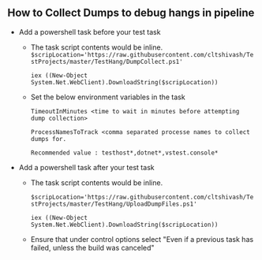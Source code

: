 ## How to Collect Dumps to debug hangs in pipeline
- Add a powershell task before your test task 
     -  The task script contents would be inline.
        `$scripLocation='https://raw.githubusercontent.com/cltshivash/TestProjects/master/TestHang/DumpCollect.ps1'`
        
        `iex ((New-Object System.Net.WebClient).DownloadString($scripLocation))`
        
   - Set the below environment variables in the task
   
      `TimeoutInMinutes <time to wait in minutes before attempting dump collection>`
      
      `ProcessNamesToTrack <comma separated processe names to collect dumps for.`
      
      `Recommended value : testhost*,dotnet*,vstest.console*`
- Add a powershell task after your test task 
    -  The task script contents would be inline.
    
       `$scripLocation='https://raw.githubusercontent.com/cltshivash/TestProjects/master/TestHang/UploadDumpFiles.ps1'`
        
       `iex ((New-Object System.Net.WebClient).DownloadString($scripLocation))`
        
    - Ensure that under control options select "Even if a previous task has failed, unless the build was canceled"
